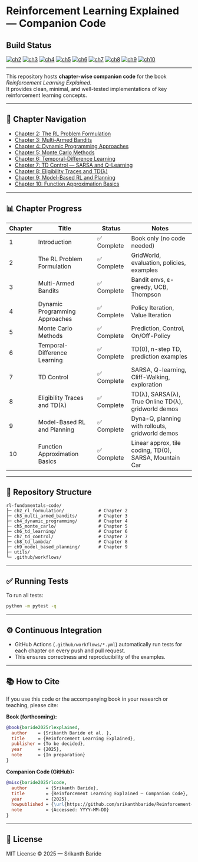 ﻿# Reinforcement Learning Explained — Companion Code

## Build Status
[![ch2](https://github.com/srikanthbaride/Reinforcement-Learning-Explained-Code/actions/workflows/ch2.yml/badge.svg)](https://github.com/srikanthbaride/Reinforcement-Learning-Explained-Code/actions/workflows/ch2.yml)
[![ch3](https://github.com/srikanthbaride/Reinforcement-Learning-Explained-Code/actions/workflows/ch3.yml/badge.svg)](https://github.com/srikanthbaride/Reinforcement-Learning-Explained-Code/actions/workflows/ch3.yml)
[![ch4](https://github.com/srikanthbaride/Reinforcement-Learning-Explained-Code/actions/workflows/ch4.yml/badge.svg)](https://github.com/srikanthbaride/Reinforcement-Learning-Explained-Code/actions/workflows/ch4.yml)
[![ch5](https://github.com/srikanthbaride/Reinforcement-Learning-Explained-Code/actions/workflows/ch5.yml/badge.svg)](https://github.com/srikanthbaride/Reinforcement-Learning-Explained-Code/actions/workflows/ch5.yml)
[![ch6](https://github.com/srikanthbaride/Reinforcement-Learning-Explained-Code/actions/workflows/ch6.yml/badge.svg)](https://github.com/srikanthbaride/Reinforcement-Learning-Explained-Code/actions/workflows/ch6.yml)
[![ch7](https://github.com/srikanthbaride/Reinforcement-Learning-Explained-Code/actions/workflows/ch7.yml/badge.svg)](https://github.com/srikanthbaride/Reinforcement-Learning-Explained-Code/actions/workflows/ch7.yml)
[![ch8](https://github.com/srikanthbaride/Reinforcement-Learning-Explained-Code/actions/workflows/ch8.yml/badge.svg)](https://github.com/srikanthbaride/Reinforcement-Learning-Explained-Code/actions/workflows/ch8.yml)
[![ch9](https://github.com/srikanthbaride/Reinforcement-Learning-Explained-Code/actions/workflows/ch9.yml/badge.svg)](https://github.com/srikanthbaride/Reinforcement-Learning-Explained-Code/actions/workflows/ch9.yml)
[![ch10](https://github.com/srikanthbaride/Reinforcement-Learning-Explained-Code/actions/workflows/ch10.yml/badge.svg)](https://github.com/srikanthbaride/Reinforcement-Learning-Explained-Code/actions/workflows/ch10.yml)

---

This repository hosts **chapter-wise companion code** for the book *Reinforcement Learning Explained*.  
It provides clean, minimal, and well-tested implementations of key reinforcement learning concepts.

---

## 📑 Chapter Navigation
- [Chapter 2: The RL Problem Formulation](./ch2_rl_formulation)
- [Chapter 3: Multi-Armed Bandits](./ch3_multi_armed_bandits)
- [Chapter 4: Dynamic Programming Approaches](./ch4_dynamic_programming)
- [Chapter 5: Monte Carlo Methods](./ch5_monte_carlo)
- [Chapter 6: Temporal-Difference Learning](./ch6_td_learning)
- [Chapter 7: TD Control — SARSA and Q-Learning](./ch7_td_control)
- [Chapter 8: Eligibility Traces and TD(λ)](./ch8_td_lambda)
- [Chapter 9: Model-Based RL and Planning](./ch9_model_based_planning)
- [Chapter 10: Function Approximation Basics](./ch10_function_approx)


---

## 📊 Chapter Progress

| Chapter | Title                           | Status        | Notes                                               |
|---------|---------------------------------|---------------|-----------------------------------------------------|
| 1       | Introduction                    | ✅ Complete    | Book only (no code needed)                          |
| 2       | The RL Problem Formulation      | ✅ Complete    | GridWorld, evaluation, policies, examples           |
| 3       | Multi-Armed Bandits             | ✅ Complete    | Bandit envs, ε-greedy, UCB, Thompson                |
| 4       | Dynamic Programming Approaches  | ✅ Complete    | Policy Iteration, Value Iteration                   |
| 5       | Monte Carlo Methods             | ✅ Complete    | Prediction, Control, On/Off-Policy                  |
| 6       | Temporal-Difference Learning    | ✅ Complete    | TD(0), n-step TD, prediction examples               |
| 7       | TD Control                      | ✅ Complete    | SARSA, Q-learning, Cliff-Walking, exploration       |
| 8       | Eligibility Traces and TD(λ)    | ✅ Complete    | TD(λ), SARSA(λ), True Online TD(λ), gridworld demos |
| 9       | Model-Based RL and Planning     | ✅ Complete    | Dyna-Q, planning with rollouts, gridworld demos     |
| 10      | Function Approximation Basics   | ✅ Complete    | Linear approx, tile coding, TD(0), SARSA, Mountain Car |

---

## 📂 Repository Structure

```
rl-fundamentals-code/
├─ ch2_rl_formulation/             # Chapter 2
├─ ch3_multi_armed_bandits/        # Chapter 3
├─ ch4_dynamic_programming/        # Chapter 4
├─ ch5_monte_carlo/                # Chapter 5
├─ ch6_td_learning/                # Chapter 6
├─ ch7_td_control/                 # Chapter 7
├─ ch8_td_lambda/                  # Chapter 8
├─ ch9_model_based_planning/       # Chapter 9
├─ utils/
└─ .github/workflows/
```

---

## ✅ Running Tests

To run all tests:

```bash
python -m pytest -q
```

---

## ⚙️ Continuous Integration

- GitHub Actions (`.github/workflows/*.yml`) automatically run tests for each chapter on every push and pull request.
- This ensures correctness and reproducibility of the examples.

---

## 📚 How to Cite

If you use this code or the accompanying book in your research or teaching, please cite:

**Book (forthcoming):**
```bibtex
@book{baride2025rlexplained,
  author    = {Srikanth Baride et al. },
  title     = {Reinforcement Learning Explained},
  publisher = {To be decided},
  year      = {2025},
  note      = {In preparation}
}
```

**Companion Code (GitHub):**
```bibtex
@misc{baride2025rlcode,
  author       = {Srikanth Baride},
  title        = {Reinforcement Learning Explained — Companion Code},
  year         = {2025},
  howpublished = {\url{https://github.com/srikanthbaride/Reinforcement-Learning-Explained-Code}},
  note         = {Accessed: YYYY-MM-DD}
}
```

---

## 📖 License

MIT License © 2025 — Srikanth Baride
